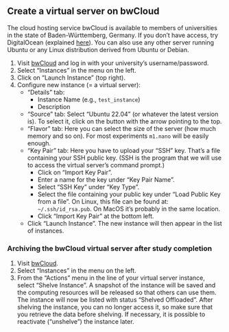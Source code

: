 ## Create a virtual server on bwCloud

The cloud hosting service bwCloud is available to members of universities in the state of Baden-Württemberg, Germany.  If you don’t have access, try DigitalOcean (explained [here](https://github.com/tmalsburg/web_stroop_task#create-a-virtual-server-a-droplet-on-digitalocean-alternative-1)).  You can also use any other server running Ubuntu or any Linux distribution derived from Ubuntu or Debian.

1. Visit [bwCloud](https://portal.bw-cloud.org/project/instances/) and log in with your university’s username/password.
2. Select “Instances” in the menu on the left.
3. Click on “Launch Instance” (top right).
4. Configure new instance (= a virtual server):
   - “Details” tab:
     - Instance Name (e.g., `test_instance`)
     - Description
   - “Source” tab: Select “Ubuntu 22.04” (or whatever the latest version is).  To select it, click on the button with the arrow pointing to the top.
   - “Flavor” tab: Here you can select the size of the server (how much memory and so on).  For most experiments `m1.nano` will be easily enough.
   - “Key Pair” tab: Here you have to upload your “SSH” key.  That’s a file containing your SSH public key.  (SSH is the program that we will use to access the virtual server’s command prompt.)
      - Click on “Import Key Pair”.
      - Enter a name for the key under “Key Pair Name”.
      - Select “SSH Key” under “Key Type”.
      - Select the file containing your public key under “Load Public Key from a file”.  On Linux, this file can be found at: `~/.ssh/id_rsa.pub`.  On MacOS it’s probably in the same location.
      - Click “Import Key Pair” at the bottom left.
   - Click “Launch Instance”.  The new instance will then appear in the list of instances.

### Archiving the bwCloud virtual server after study completion

1. Visit [bwCloud](https://portal.bw-cloud.org/project/instances/).
2. Select “Instances” in the menu on the left.
3. From the “Actions” menu in the line of your virtual server instance, select “Shelve Instance”.  A snapshot of the instance will be saved and the computing resources will be released so that others can use them.  The instance will now be listed with status “Shelved Offloaded”.  After shelving the instance, you can no longer access it, so make sure that you retrieve the data before shelving.  If necessary, it is possible to reactivate (“unshelve”) the instance later.

